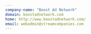 ```yaml
---
company-name: "Boost Ad Network"
domain: boostadnetwork.com
home: http://www.boostadnetwork.com/
email: webadmin@streamcompanies.com
---
```




